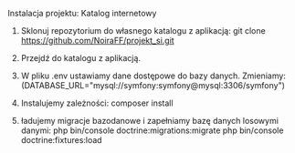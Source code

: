 Instalacja projektu: Katalog internetowy

1. Sklonuj repozytorium do własnego katalogu z aplikacją:
   git clone https://github.com/NoiraFF/projekt_si.git

2. Przejdź do katalogu z aplikacją.
3. W pliku .env ustawiamy dane dostępowe do bazy danych.
   Zmieniamy: (DATABASE_URL="mysql://symfony:symfony@mysql:3306/symfony")

4. Instalujemy zależności:
   composer install

5. ładujemy migracje bazodanowe i zapełniamy bazę danych losowymi danymi:
   php bin/console doctrine:migrations:migrate
   php bin/console doctrine:fixtures:load
